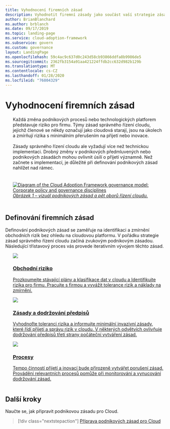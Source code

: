 ```yaml
---
title: Vyhodnocení firemních zásad
description: Vyhodnotit firemní zásady jako součást vaší strategie zásad správného řízení pro Cloud.
author: BrianBlanchard
ms.author: brblanch
ms.date: 09/17/2019
ms.topic: landing-page
ms.service: cloud-adoption-framework
ms.subservice: govern
ms.custom: governance
layout: LandingPage
ms.openlocfilehash: 59c4ac9c637d0c243d58cb93866ddfa8b9986de5
ms.sourcegitcommit: 2362fb3154a91aa421224ffdb2cc632d982b129b
ms.translationtype: MT
ms.contentlocale: cs-CZ
ms.lasthandoff: 01/28/2020
ms.locfileid: "76804329"
---
```

# <a name="evaluate-corporate-policy"></a>Vyhodnocení firemních zásad

<!-- markdownlint-disable MD033 -->

<ul class="panelContent cardsI">
<li style="display: flex; flex-direction: column;">
    <div class="cardSize">
        <div class="cardPadding" style="padding-bottom:10px;">
            <div class="card" style="padding-bottom:10px;">
                <div class="cardText" style="padding-left:0px;">
Každá změna podnikových procesů nebo technologických platforem představuje riziko pro firmu. Týmy zásad správného řízení cloudu, jejichž členové se někdy označují jako cloudová starají, jsou na úkolech a zmírňují rizika s minimálním přerušením na přijetí nebo inovace.<br/><br/>Zásady správného řízení cloudu ale vyžadují více než technickou implementaci. Drobný změny v podnikových předmluvených nebo podnikových zásadách mohou ovlivnit úsilí o přijetí významně. Než začnete s implementací, je důležité při definování podnikových zásad nahlížet nad rámec.<br/><br/>
                </div>
            </div>
        </div>
    </div>
</li>
<li style="display: flex; flex-direction: column;">
    <a href="../_images/operational-transformation-govern-highres.png" style="display: flex; flex-direction: column; flex: 1 0 auto;">
        <div class="cardSize">
            <div class="cardPadding" style="padding-bottom:10px;">
                <div class="card" style="padding-bottom:10px;">
                    <div class="cardText" style="padding-left:0px;">
<img src="../_images/operational-transformation-govern-highres.png" alt="Diagram of the Cloud Adoption Framework governance model: Corporate policy and governance disciplines">
<br/>
<i>Obrázek 1 – vizuál podnikových zásad a pět oborů řízení cloudu.</i>
                    </div>
                </div>
            </div>
        </div>
    </a>
</li>
</ul>

<!-- markdownlint-enable MD033 -->

## <a name="define-corporate-policy"></a>Definování firemních zásad

Definování podnikových zásad se zaměřuje na identifikaci a zmírnění obchodních rizik bez ohledu na cloudovou platformu. V pořádku strategie zásad správného řízení cloudu začíná zvukovým podnikovým zásadou. Následující třístavový proces vás provede iterativním vývojem těchto zásad.

<!-- markdownlint-disable MD033 -->

<ul class="panelContent cardsF">
<li style="display: flex; flex-direction: column;">
    <a href="./policy-compliance/business-risk.md" style="display: flex; flex-direction: column; flex: 1 0 auto;">
        <div class="cardSize" style="flex: 1 0 auto; display: flex;">
            <div class="cardPadding" style="display: flex;">
                <div class="card">
                    <div class="cardImageOuter">
                        <div class="cardImage">
                            <img src="../_images/govern/business-risk.png" class="x-hidden-focus"/>
                        </div>
                    </div>
                    <div class="cardText">
                        <h3>Obchodní riziko</h3>
                        <p>Prozkoumejte stávající plány a klasifikace dat v cloudu a Identifikujte rizika pro firmu. Pracujte s firmou a vyvážit tolerance rizik a náklady na zmírnění.</p>
                    </div>
                </div>
            </div>
        </div>
    </a>
</li>
<li style="display: flex; flex-direction: column;">
    <a href="./policy-compliance/policy-definition.md" style="display: flex; flex-direction: column; flex: 1 0 auto;">
        <div class="cardSize" style="flex: 1 0 auto; display: flex;">
            <div class="cardPadding" style="display: flex;">
                <div class="card">
                    <div class="cardImageOuter">
                        <div class="cardImage">
                            <img src="../_images/govern/corporate-policy.png" class="x-hidden-focus"/>
                        </div>
                    </div>
                    <div class="cardText">
                        <h3>Zásady a dodržování předpisů</h3>
                        <p>Vyhodnoťte toleranci rizika a informujte minimální invazivní zásady, které řídí přijetí a správu rizik v cloudu. V některých odvětvích ovlivňuje dodržování předpisů třetí strany počáteční vytváření zásad.</p>
                    </div>
                </div>
            </div>
        </div>
    </a>
</li>
<li style="display: flex; flex-direction: column;">
    <a href="./policy-compliance/processes.md" style="display: flex; flex-direction: column; flex: 1 0 auto;">
        <div class="cardSize" style="flex: 1 0 auto; display: flex;">
            <div class="cardPadding" style="display: flex;">
                <div class="card">
                    <div class="cardImageOuter">
                        <div class="cardImage">
                            <img src="../_images/govern/enforcement.png" class="x-hidden-focus"/>
                        </div>
                    </div>
                    <div class="cardText">
                        <h3>Procesy</h3>
                        <p>Tempo činností přijetí a inovací bude přirozeně vytvářet porušení zásad. Provádění relevantních procesů pomůže při monitorování a vynucování dodržování zásad.</p>
                    </div>
                </div>
            </div>
        </div>
    </a>
</li>
</ul>

<!-- markdownlint-enable MD033 -->

## <a name="next-steps"></a>Další kroky

Naučte se, jak připravit podnikovou zásadu pro Cloud.

> [!div class="nextstepaction"]
> [Příprava podnikových zásad pro Cloud](./policy-compliance/index.md)
